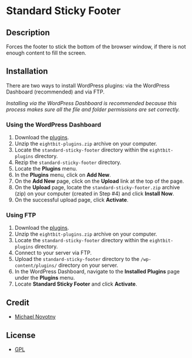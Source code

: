 # Standard Sticky Footer

## Description

Forces the footer to stick the bottom of the browser window, if there is not enough content to fill the screen.

## Installation

There are two ways to install WordPress plugins: via the WordPress Dashboard (recommended) and via FTP. 

*Installing via the WordPress Dashboard is recommended because this process makes sure all the file and folder permissions are set correctly.*

### Using the WordPress Dashboard

1. Download the [plugins](https://github.com/eightbit/plugins/zipball/master).
2. Unzip the ```eightbit-plugins.zip``` archive on your computer.
3. Locate the ```standard-sticky-footer``` directory within the ```eightbit-plugins``` directory.
4. Rezip the ```standard-sticky-footer``` directory.
5. Locate the **Plugins** menu.
6. In the **Plugins** menu, click on **Add New**.
7. On the **Add New** page, click on the **Upload** link at the top of the page.
8. On the **Upload** page, locate the ```standard-sticky-footer.zip``` archive (zip) on your computer (created in Step #4) and click **Install Now**.
9. On the successful upload page, click **Activate**.

### Using FTP

1. Download the [plugins](https://github.com/eightbit/plugins/zipball/master).
2. Unzip the ```eightbit-plugins.zip``` archive on your computer.
3. Locate the ```standard-sticky-footer``` directory within the ```eightbit-plugins``` directory.
4. Connect to your server via FTP.
5. Upload the ```standard-sticky-footer``` directory to the ```/wp-content/plugins/``` directory on your server.
6. In the WordPress Dashboard, navigate to the **Installed Plugins** page under the **Plugins** menu.
7. Locate **Standard Sticky Footer** and click **Activate**.

## Credit

* [Michael Novotny](http://manovotny.com)

## License

* [GPL](http://www.gnu.org/licenses/gpl-3.0.html)
